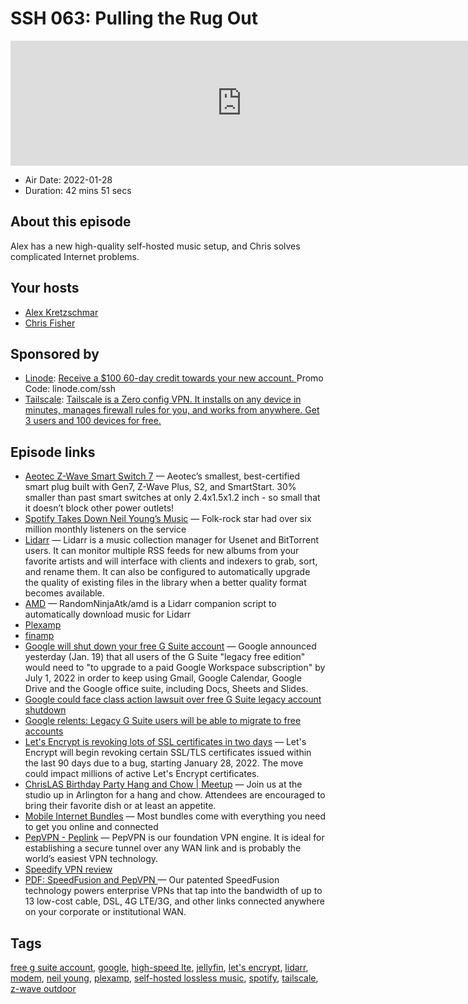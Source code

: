 # SSH 063: Pulling the Rug Out

<iframe src="https://player.fireside.fm/v2/dUlrHQih+lPVPMw3j?theme=dark" width="740" height="200" frameborder="0" scrolling="no"></iframe>

* Air Date: 2022-01-28
* Duration: 42 mins 51 secs

## About this episode

Alex has a new high-quality self-hosted music setup, and Chris solves complicated Internet problems.

## Your hosts
* [Alex Kretzschmar](https://selfhosted.show/hosts/alexktz)
* [Chris Fisher](https://selfhosted.show/hosts/chrislas)

## Sponsored by

  * [Linode](https://linode.com/ssh): [Receive a $100 60-day credit towards your new account. ](https://linode.com/ssh) Promo Code: linode.com/ssh
  * [Tailscale](http://tailscale.com/selfhosted): [Tailscale is a Zero config VPN. It installs on any device in minutes, manages firewall rules for you, and works from anywhere. Get 3 users and 100 devices for free. ](http://tailscale.com/selfhosted)



## Episode links

  * [Aeotec Z-Wave Smart Switch 7](https://www.amazon.com/gp/product/B08PKLBKW4/ref=ppx_yo_dt_b_search_asin_title?ie=UTF8&psc=1 "Aeotec Z-Wave Smart Switch 7") — Aeotec’s smallest, best-certified smart plug built with Gen7, Z-Wave Plus, S2, and SmartStart. 30% smaller than past smart switches at only 2.4x1.5x1.2 inch - so small that it doesn’t block other power outlets!
  * [Spotify Takes Down Neil Young’s Music](https://www.wsj.com/articles/neil-youngs-music-is-being-taken-down-by-spotify-after-ultimatum-over-joe-rogan-11643230104 "Spotify Takes Down Neil Young’s Music") — Folk-rock star had over six million monthly listeners on the service
  * [Lidarr](https://lidarr.audio/ "Lidarr") — Lidarr is a music collection manager for Usenet and BitTorrent users. It can monitor multiple RSS feeds for new albums from your favorite artists and will interface with clients and indexers to grab, sort, and rename them. It can also be configured to automatically upgrade the quality of existing files in the library when a better quality format becomes available. 
  * [AMD](https://github.com/RandomNinjaAtk/docker-amd "AMD") — RandomNinjaAtk/amd is a Lidarr companion script to automatically download music for Lidarr 
  * [Plexamp](https://plexamp.com/ "Plexamp")
  * [finamp](https://github.com/UnicornsOnLSD/finamp "finamp")
  * [Google will shut down your free G Suite account](https://www.tomsguide.com/news/g-suite-free-shutdown "Google will shut down your free G Suite account") — Google announced yesterday (Jan. 19) that all users of the G Suite "legacy free edition" would need to "to upgrade to a paid Google Workspace subscription" by July 1, 2022 in order to keep using Gmail, Google Calendar, Google Drive and the Google office suite, including Docs, Sheets and Slides.
  * [Google could face class action lawsuit over free G Suite legacy account shutdown](https://www.androidpolice.com/google-gsuite-free-legacy-class-action-investigation/ "Google could face class action lawsuit over free G Suite legacy account shutdown")
  * [Google relents: Legacy G Suite users will be able to migrate to free accounts](https://arstechnica.com/gadgets/2022/01/google-relents-legacy-g-suite-users-will-be-able-to-migrate-to-free-accounts/ "Google relents: Legacy G Suite users will be able to migrate to free accounts")
  * [Let's Encrypt is revoking lots of SSL certificates in two days](https://www.bleepingcomputer.com/news/security/lets-encrypt-is-revoking-lots-of-ssl-certificates-in-two-days/ "Let's Encrypt is revoking lots of SSL certificates in two days") — Let's Encrypt will begin revoking certain SSL/TLS certificates issued within the last 90 days due to a bug, starting January 28, 2022. The move could impact millions of active Let's Encrypt certificates.
  * [ChrisLAS Birthday Party Hang and Chow | Meetup](https://www.meetup.com/jupiterbroadcasting/events/283100421/ "ChrisLAS Birthday Party Hang and Chow | Meetup") — Join us at the studio up in Arlington for a hang and chow. Attendees are encouraged to bring their favorite dish or at least an appetite. 
  * [Mobile Internet Bundles](https://mobilemusthave.com/collections/mobile-internet-bundles "Mobile Internet Bundles") — Most bundles come with everything you need to get you online and connected
  * [PepVPN - Peplink](https://www.peplink.com/technology/pepvpn/ "PepVPN - Peplink") — PepVPN is our foundation VPN engine. It is ideal for establishing a secure tunnel over any WAN link and is probably the world’s easiest VPN technology. 
  * [Speedify VPN review](https://www.techradar.com/uk/reviews/speedify "Speedify VPN review")
  * [PDF: SpeedFusion and PepVPN ](https://download.peplink.com/resources/SpeedFusion_Overview.pdf "PDF: SpeedFusion and PepVPN ") — Our patented SpeedFusion technology powers enterprise VPNs that tap into the bandwidth of up to 13 low-cost cable, DSL, 4G LTE/3G, and other links connected anywhere on your corporate or institutional WAN. 



## Tags

[free g suite account](https://selfhosted.show/tags/free%20g%20suite%20account), [google](https://selfhosted.show/tags/google), [high-speed lte](https://selfhosted.show/tags/high-speed%20lte), [jellyfin](https://selfhosted.show/tags/jellyfin), [let's encrypt](https://selfhosted.show/tags/let's%20encrypt), [lidarr](https://selfhosted.show/tags/lidarr), [modem](https://selfhosted.show/tags/modem), [neil young](https://selfhosted.show/tags/neil%20young), [plexamp](https://selfhosted.show/tags/plexamp), [self-hosted lossless music](https://selfhosted.show/tags/self-hosted%20lossless%20music), [spotify](https://selfhosted.show/tags/spotify), [tailscale](https://selfhosted.show/tags/tailscale), [z-wave outdoor](https://selfhosted.show/tags/z-wave%20outdoor)